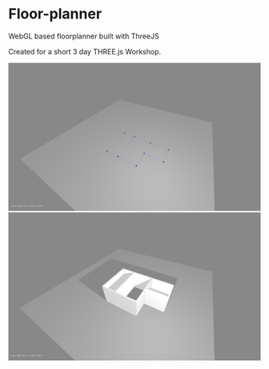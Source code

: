 # Floor-planner
WebGL based floorplanner built with ThreeJS

Created for a short 3 day THREE.js Workshop.

![screen of the tool](./images/screen0.png)
![screen of the tool](./images/screen1.png)
